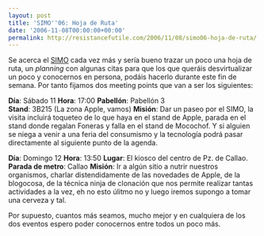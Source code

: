 ```yaml
---
layout: post
title: 'SIMO''06: Hoja de Ruta'
date: '2006-11-08T00:00:00+00:00'
permalink: http://resistancefutile.com/2006/11/08/simo06-hoja-de-ruta/
---
```

<a href="http://www.simo.ifema.es/"><img style="float:right; margin:0 0 10px 10px;cursor:pointer; cursor:hand;" src="http://photos1.blogger.com/blogger2/4553/2422/320/pop3.jpg" border="0" alt="" /></a>Se acerca el <a href="http://www.simo.ifema.es/">SIMO</a> cada vez más y sería bueno trazar un poco una hoja de ruta, un <span style="font-style:italic;">planning</span> con algunas citas para que los que queráis desvirtualizar un poco y conocernos en persona, podáis hacerlo durante este fin de semana. Por tanto fijamos dos meeting points que van a ser los siguientes:

<span style="font-weight:bold;">Día</span>: Sábado 11
<span style="font-weight:bold;">Hora</span>: 17:00
<span style="font-weight:bold;">Pabellón</span>: Pabellón 3          
<span style="font-weight:bold;">Stand</span>: 3B215 (La zona Apple, vamos)
<span style="font-weight:bold;">Misión</span>: Dar un paseo por el SIMO, la visita incluirá toqueteo de lo que haya en el stand de Apple, parada en el stand donde regalan Foneras y falla en el stand de Mocochof. Y si alguien se niega a venir a una feria del consumismo y la tecnología podrá pasar directamente al siguiente punto de la agenda.

<span style="font-weight:bold;">Día</span>: Domingo 12
<span style="font-weight:bold;">Hora</span>: 13:50
<span style="font-weight:bold;">Lugar</span>: El kiosco del centro de Pz. de Callao.
<span style="font-weight:bold;">Parada de metro</span>: Callao
<span style="font-weight:bold;">Misión</span>: Ir a algún sitio a nutrir nuestros organismos, charlar distendidamente de las novedades de Apple, de la blogocosa, de la técnica ninja de clonación que nos permite realizar tantas actividades a la vez, eh no esto úlitmo no y luego iremos supongo a tomar una cerveza y tal.

Por supuesto, cuantos más seamos, mucho mejor y en cualquiera de los dos eventos espero poder conocernos entre todos un poco más.
